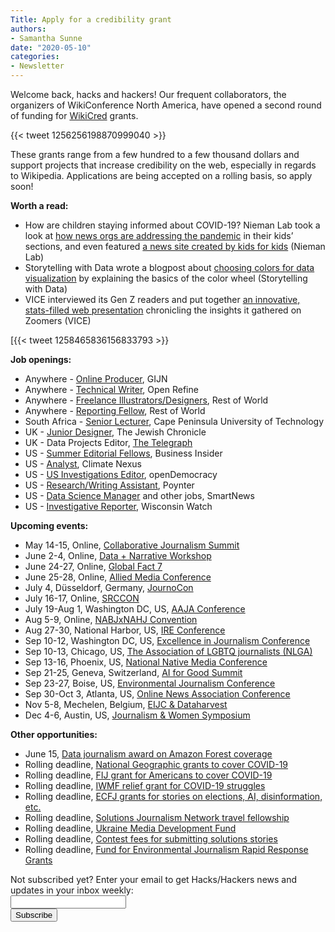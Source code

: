 ```yaml
---
Title: Apply for a credibility grant
authors: 
- Samantha Sunne
date: "2020-05-10"
categories:
- Newsletter
---
```


Welcome back, hacks and hackers! Our frequent collaborators, the organizers of WikiConference North America, have opened a second round of funding for [WikiCred](https://www.wikicred.org/) grants.

{{< tweet 1256256198870999040 >}} 

These grants range from a few hundred to a few thousand dollars and support projects that increase credibility on the web, especially in regards to Wikipedia. Applications are being accepted on a rolling basis, so apply soon!

**Worth a read:**

* How are children staying informed about COVID-19? Nieman Lab took a look at [how news orgs are addressing the pandemic](https://www.niemanlab.org/2020/05/heres-how-4-news-organizations-are-building-new-ways-to-inform-and-comfort-kids-about-coronavirus/) in their kids’ sections, and even featured [a news site created by kids for kids](https://sixfeetofnews.com/) (Nieman Lab)
* Storytelling with Data wrote a blogpost about [choosing colors for data visualization](http://www.storytellingwithdata.com/blog/2020/5/6/picking-the-right-colors) by explaining the basics of the color wheel (Storytelling with Data)
* VICE interviewed its Gen Z readers and put together [an innovative, stats-filled web presentation](http://2030.vice.com/) chronicling the insights it gathered on Zoomers (VICE) 

[{{< tweet 1258465836156833793 >}}

**Job openings:**

* Anywhere - [Online Producer](https://journalism.co.za/global-investigative-journalism-network-seeks-online-producer/), GIJN
* Anywhere - [Technical Writer](http://openrefine.org/blog/2020/04/23/documentation-hire.html?utm_sq=ge5al9mgga), Open Refine
* Anywhere - [Freelance Illustrators/Designers](https://twitter.com/AnupKaphle/status/1255636646386696195), Rest of World
* Anywhere - [Reporting Fellow](https://mediajobs.poynter.org/job-details/21659/2020-21-reporting-fellowship/#top-pagination), Rest of World
* South Africa - [Senior Lecturer](https://journalism.co.za/cape-peninsula-university-of-technology-seeks-senior-lecturer/), Cape Peninsula University of Technology
* UK - [Junior Designer](https://www.cisionjobs.co.uk/job/100731/the-jewish-chronicle-junior-designer/), The Jewish Chronicle
* UK - Data Projects Editor, [The Telegraph](https://www.cisionjobs.co.uk/job/100740/-the-telegraph-data-projects-editor/?deviceType=Desktop&TrackID=1)
* US - [Summer Editorial Fellows](https://www.businessinsider.com/insider-is-hiring-summer-editorial-fellows-2020-5), Business Insider
* US - [Analyst](https://www.idealist.org/en/nonprofit-job/5c0177371c0a4110b986bb9094ccd767-analyst-climate-nexus-new-york), Climate Nexus
* US - [US Investigations Editor](https://careers.journalists.org/jobs/13578964/us-investigations-editor), openDemocracy
* US - [Research/Writing Assistant](https://mediajobs.poynter.org/job-details/21434/research-writing-assistant/), Poynter
* US - [Data Science Manager](https://apply.workable.com/smartnews/?lng=en) and other jobs, SmartNews
* US - [Investigative Reporter](https://www.ire.org/archives/jobs/job/wisconsin-watch-investigative-reporter), Wisconsin Watch

**Upcoming events:**

* May 14-15, Online, [Collaborative Journalism Summit](https://collaborativejournalism.org/cjs2020/) 
* June 2-4, Online, [Data + Narrative Workshop](https://combeyond.bu.edu/workshop/data-narrative/)
* June 24-27, Online, [Global Fact 7](https://gfworkshops.org/)
* June 25-28, Online, [Allied Media Conference](https://amc.alliedmedia.org/)
* July 4, Düsseldorf, Germany, [JournoCon](https://journocode.com/journocon/)
* July 16-17, Online, [SRCCON](https://srccon.org/)
* July 19-Aug 1, Washington DC, US, [AAJA Conference](https://www.aaja.org/aaja20_announcement)
* Aug 5-9, Online, [NABJxNAHJ Convention](https://www.nabjnahjconvention.com/index.cfm)
* Aug 27-30, National Harbor, US, [IRE Conference](https://www.ire.org/events-and-training/event/4125)
* Sep 10-12, Washington DC, US, [Excellence in Journalism Conference](https://excellenceinjournalism.org/)
* Sep 10-13, Chicago, US, [The Association of LGBTQ journalists (NLGA)](https://www.nlgja.org/2020/speakers/)
* Sep 13-16, Phoenix, US, [National Native Media Conference](https://najanewsroom.com/2020-national-native-media-conference/)
* Sep 21-25, Geneva, Switzerland, [AI for Good Summit](https://aiforgood.itu.int/)
* Sep 23-27, Boise, US, [Environmental Journalism Conference](https://conference.sej.org)
* Sep 30-Oct 3, Atlanta, US, [Online News Association Conference](https://journalists.org/conference/)
* Nov 5-8, Mechelen, Belgium, [EIJC & Dataharvest](https://dataharvest.eu/)
* Dec 4-6, Austin, US, [Journalism & Women Symposium](https://jaws.org/conference/)

**Other opportunities:**

* June 15, [Data journalism award on Amazon Forest coverage](https://alleyesontheamazon.org/data-journalism-contest/)
* Rolling deadline, [National Geographic grants to cover COVID-19](https://twitter.com/BradfordPearson/status/1243680491208925184?s=19)
* Rolling deadline, [FIJ grant for Americans to cover COVID-19](https://investigate.submittable.com/submit/163797/coronavirus-rolling-grant-for-u-s-freelancers)
* Rolling deadline, [IWMF relief grant for COVID-19 struggles](https://iwmf.submittable.com/submit/41e7f7ce-db40-4ff6-873f-e24450e27497/journalism-relief-fund-english)
* Rolling deadline, [ECFJ](https://www.eyebeam.org/eyebeam-center-for-the-future-of-journalism/)[ grants for stories on elections, AI, disinformation, etc.](https://www.eyebeam.org/eyebeam-center-for-the-future-of-journalism/)
* Rolling deadline, [Solutions Journalism Network travel fellowship](https://thewholestory.solutionsjournalism.org/apply-for-sjns-travel-fellowships-280ea5b8c110)
* Rolling deadline, [Ukraine Media Development Fund](http://ijnet.org/en/opportunities/media-development-grants-available-ukraine)
* Rolling deadline, [Contest fees for submitting solutions stories](https://thewholestory.solutionsjournalism.org/submitting-your-solutions-story-to-a-journalism-award-contest-we-can-help-with-the-fees-12b3e3ab6b01?mc_cid=57b074cc10&mc_eid=f9f525b1fd)
* Rolling deadline, [Fund for Environmental Journalism Rapid Response Grants](https://www.sej.org/initiatives/fund-for-environmental-journalism)

<div id="mc_embed_signup"><form id="mc-embedded-subscribe-form" class="validate" action="//hackshackers.us1.list-manage.com/subscribe/post?u=c56f2e53d5ed6ef87f8aaa75c&amp;id=fb2bc6f10b" method="post" name="mc-embedded-subscribe-form" novalidate="" target="_blank">

<div id="mc_embed_signup_scroll">

<div class="mc-field-group"><label for="mce-EMAIL">Not subscribed yet? Enter your email to get Hacks/Hackers news and updates in your inbox weekly:  </label></div>

<div class="mc-field-group"><input id="mce-EMAIL" class="required email" name="EMAIL" type="email" value="" /></div>

<!-- real people should not fill this in and expect good things - do not remove this or risk form bot signups-->

<div style="position: absolute; left: -5000px;"><input tabindex="-1" name="b_c56f2e53d5ed6ef87f8aaa75c_fb2bc6f10b" type="text" value="" /></div>

<div class="clear"><input id="mc-embedded-subscribe" class="button" name="subscribe" type="submit" value="Subscribe" /></div>

</div>

</form></div>

<!--End mc_embed_signup-->

<meta name="twitter:card" content="summary">

<meta name="twitter:image:src" content="https://hackshackers.com/content-images/about/hackshackers_logomark.png">
